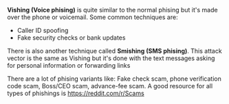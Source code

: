 __Vishing (Voice phising)__ is quite similar to the normal phising but it's made over the phone or voicemail. Some common techniques are:
- Caller ID spoofing
- Fake security checks or bank updates

There is also another technique called __Smishing (SMS phising)__. This attack vector is the same as Vishing but it's done with the text messages asking for personal information or forwarding links

There are a lot of phising variants like: Fake check scam, phone verification code scam, Boss/CEO scam, advance-fee scam. A good resource for all types of phishings is https://reddit.com/r/Scams